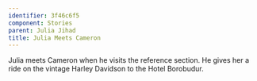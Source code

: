 ```yaml
---
identifier: 3f46c6f5
component: Stories
parent: Julia Jihad 
title: Julia Meets Cameron
---
```

Julia meets Cameron when he visits the reference section. He gives her a
ride on the vintage Harley Davidson to the Hotel Borobudur.
